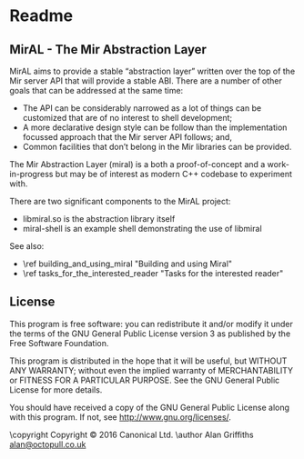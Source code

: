 Readme
======

MirAL - The Mir Abstraction Layer
---------------------------------

MirAL aims to provide a stable “abstraction layer” written over the top of the
Mir server API that will provide a stable ABI. There are a number of other 
goals that can be addressed at the same time:

 - The API can be considerably narrowed as a lot of things can be customized 
   that are of no interest to shell development;
 - A more declarative design style can be follow than the implementation 
   focussed approach that the Mir server API follows; and,
 - Common facilities that don’t belong in the Mir libraries can be provided.

The Mir Abstraction Layer (miral) is a both a proof-of-concept and a 
work-in-progress but may be of interest as modern C++ codebase to experiment
with.

There are two significant components to the MirAL project:

 - libmiral.so is the abstraction library itself
 - miral-shell is an example shell demonstrating the use of libmiral

See also:

 - \ref building_and_using_miral "Building and using Miral"
 - \ref tasks_for_the_interested_reader "Tasks for the interested reader"

License
-------
This program is free software: you can redistribute it and/or modify
it under the terms of the GNU General Public License version 3 as
published by the Free Software Foundation.

This program is distributed in the hope that it will be useful,
but WITHOUT ANY WARRANTY; without even the implied warranty of
MERCHANTABILITY or FITNESS FOR A PARTICULAR PURPOSE.  See the
GNU General Public License for more details.

You should have received a copy of the GNU General Public License
along with this program.  If not, see <http://www.gnu.org/licenses/>.

\copyright Copyright © 2016 Canonical Ltd.
\author Alan Griffiths <alan@octopull.co.uk>
